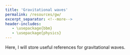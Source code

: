 ```yaml
---
title: 'Gravitational waves'
permalink: /resources/gw/
excerpt_separator: <!--more-->
header-includes:
   - \usepackage{bbm}
   - \usepackage{physics}
---
```

<!--
<style>
figcaption {
  font-style: italic;
  padding: 2px;
  text-align: center;
}
</style>
-->

Here, I will store useful references for gravitational waves.
